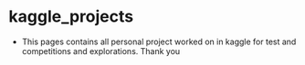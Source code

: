 # kaggle_projects

- This pages contains all personal project worked on in kaggle for test and competitions and explorations. Thank you
  
